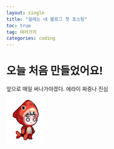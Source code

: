 ```yaml
---
layout: single
title: "설레는 내 블로그 첫 포스팅"
toc: true
tag: 여러가지
categories: coding
---
```


# 오늘 처음 만들었어요!

앞으로 매일 써나가야겠다.
에라이 짜증나 진심

![walk-red](../images/2025-04-09-first/walk-red.png)
